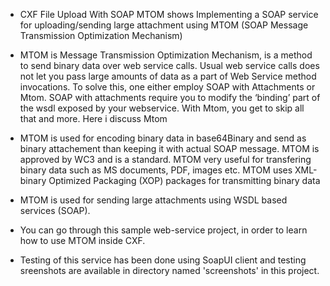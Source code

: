 - CXF File Upload With SOAP MTOM shows Implementing a SOAP service for uploading/sending large attachment using MTOM (SOAP Message Transmission Optimization Mechanism)

- MTOM is Message Transmission Optimization Mechanism, is a method to send binary data over web service calls.  Usual web service calls does not let you pass large amounts of data as a part of Web Service method invocations. To solve this, one either employ SOAP with Attachments or Mtom. SOAP with attachments require you to modify the ‘binding’ part of the wsdl exposed by your webservice. With Mtom, you get to skip all that and more. Here i discuss Mtom

- MTOM is used for encoding binary data in base64Binary and send as binary attachement than keeping it with actual SOAP message. MTOM is approved by WC3 and is a standard. MTOM very useful for transfering binary data such as MS documents, PDF, images etc. MTOM uses XML-binary Optimized Packaging (XOP) packages for transmitting binary data

- MTOM is used for sending large attachments using WSDL based services (SOAP).

- You can go through this sample web-service project, in order to learn how to use MTOM inside CXF.

- Testing of this service has been done using SoapUI client and testing sreenshots are available in directory named 'screenshots' in this project.